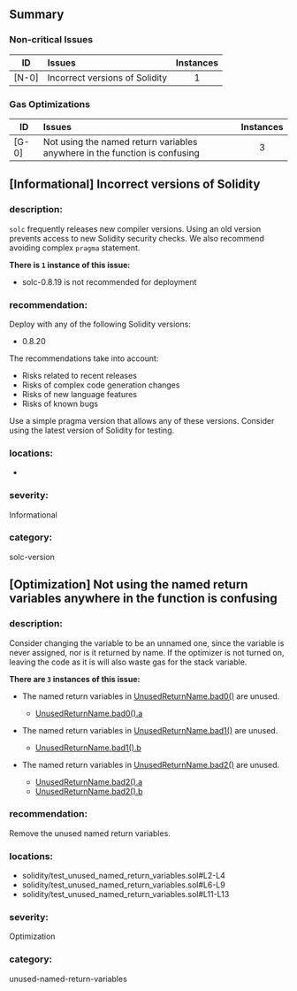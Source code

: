 ## Summary 

### Non-critical Issues

|ID|Issues|Instances|
|---|:---|:---:|
| [N-0] | Incorrect versions of Solidity | 1 |


### Gas Optimizations

|ID|Issues|Instances|
|---|:---|:---:|
| [G-0] | Not using the named return variables anywhere in the function is confusing | 3 |



## [Informational] Incorrect versions of Solidity

### description:

`solc` frequently releases new compiler versions. Using an old version prevents access to new Solidity security checks.
We also recommend avoiding complex `pragma` statement.

**There is `1` instance of this issue:**

- solc-0.8.19 is not recommended for deployment


### recommendation:

Deploy with any of the following Solidity versions:
- 0.8.20

The recommendations take into account:
- Risks related to recent releases
- Risks of complex code generation changes
- Risks of new language features
- Risks of known bugs

Use a simple pragma version that allows any of these versions.
Consider using the latest version of Solidity for testing.

### locations:
- 

### severity:
Informational

### category:
solc-version

## [Optimization] Not using the named return variables anywhere in the function is confusing

### description:

Consider changing the variable to be an unnamed one, 
since the variable is never assigned, nor is it returned by name. 
If the optimizer is not turned on, leaving the code as it is will also waste gas 
for the stack variable.


**There are `3` instances of this issue:**

- The named return variables in [UnusedReturnName.bad0()](solidity/test_unused_named_return_variables.sol#L2-L4) are unused.
	- [UnusedReturnName.bad0().a](solidity/test_unused_named_return_variables.sol#L2)

- The named return variables in [UnusedReturnName.bad1()](solidity/test_unused_named_return_variables.sol#L6-L9) are unused.
	- [UnusedReturnName.bad1().b](solidity/test_unused_named_return_variables.sol#L6)

- The named return variables in [UnusedReturnName.bad2()](solidity/test_unused_named_return_variables.sol#L11-L13) are unused.
	- [UnusedReturnName.bad2().a](solidity/test_unused_named_return_variables.sol#L11)
	- [UnusedReturnName.bad2().b](solidity/test_unused_named_return_variables.sol#L11)


### recommendation:

Remove the unused named return variables.


### locations:
- solidity/test_unused_named_return_variables.sol#L2-L4
- solidity/test_unused_named_return_variables.sol#L6-L9
- solidity/test_unused_named_return_variables.sol#L11-L13

### severity:
Optimization

### category:
unused-named-return-variables
